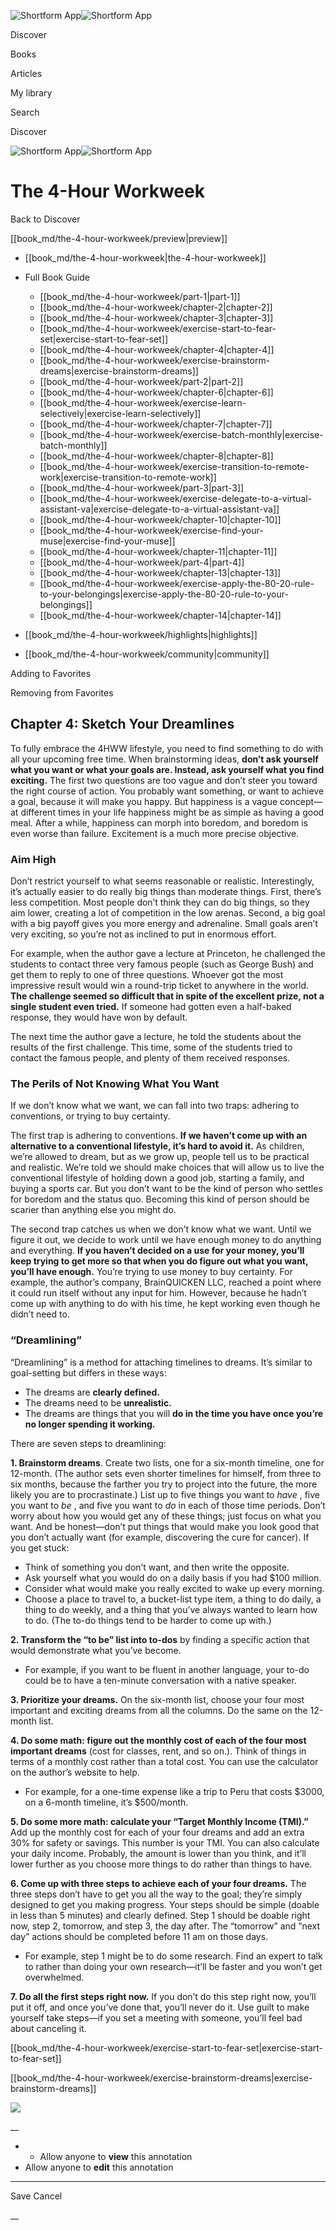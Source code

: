 ![Shortform App](/img/logo.36a2399e.svg)![Shortform App](/img/logo-dark.70c1b072.svg)

Discover

Books

Articles

My library

Search

Discover

![Shortform App](/img/logo.36a2399e.svg)![Shortform App](/img/logo-dark.70c1b072.svg)

# The 4-Hour Workweek

Back to Discover

[[book_md/the-4-hour-workweek/preview|preview]]

  * [[book_md/the-4-hour-workweek|the-4-hour-workweek]]
  * Full Book Guide

    * [[book_md/the-4-hour-workweek/part-1|part-1]]
    * [[book_md/the-4-hour-workweek/chapter-2|chapter-2]]
    * [[book_md/the-4-hour-workweek/chapter-3|chapter-3]]
    * [[book_md/the-4-hour-workweek/exercise-start-to-fear-set|exercise-start-to-fear-set]]
    * [[book_md/the-4-hour-workweek/chapter-4|chapter-4]]
    * [[book_md/the-4-hour-workweek/exercise-brainstorm-dreams|exercise-brainstorm-dreams]]
    * [[book_md/the-4-hour-workweek/part-2|part-2]]
    * [[book_md/the-4-hour-workweek/chapter-6|chapter-6]]
    * [[book_md/the-4-hour-workweek/exercise-learn-selectively|exercise-learn-selectively]]
    * [[book_md/the-4-hour-workweek/chapter-7|chapter-7]]
    * [[book_md/the-4-hour-workweek/exercise-batch-monthly|exercise-batch-monthly]]
    * [[book_md/the-4-hour-workweek/chapter-8|chapter-8]]
    * [[book_md/the-4-hour-workweek/exercise-transition-to-remote-work|exercise-transition-to-remote-work]]
    * [[book_md/the-4-hour-workweek/part-3|part-3]]
    * [[book_md/the-4-hour-workweek/exercise-delegate-to-a-virtual-assistant-va|exercise-delegate-to-a-virtual-assistant-va]]
    * [[book_md/the-4-hour-workweek/chapter-10|chapter-10]]
    * [[book_md/the-4-hour-workweek/exercise-find-your-muse|exercise-find-your-muse]]
    * [[book_md/the-4-hour-workweek/chapter-11|chapter-11]]
    * [[book_md/the-4-hour-workweek/part-4|part-4]]
    * [[book_md/the-4-hour-workweek/chapter-13|chapter-13]]
    * [[book_md/the-4-hour-workweek/exercise-apply-the-80-20-rule-to-your-belongings|exercise-apply-the-80-20-rule-to-your-belongings]]
    * [[book_md/the-4-hour-workweek/chapter-14|chapter-14]]
  * [[book_md/the-4-hour-workweek/highlights|highlights]]
  * [[book_md/the-4-hour-workweek/community|community]]



Adding to Favorites 

Removing from Favorites 

## Chapter 4: Sketch Your Dreamlines

To fully embrace the 4HWW lifestyle, you need to find something to do with all your upcoming free time. When brainstorming ideas, **don’t ask yourself what you want or what your goals are. Instead, ask yourself what you find exciting.** The first two questions are too vague and don’t steer you toward the right course of action. You probably want something, or want to achieve a goal, because it will make you happy. But happiness is a vague concept—at different times in your life happiness might be as simple as having a good meal. After a while, happiness can morph into boredom, and boredom is even worse than failure. Excitement is a much more precise objective.

### Aim High

Don’t restrict yourself to what seems reasonable or realistic. Interestingly, it’s actually easier to do really big things than moderate things. First, there’s less competition. Most people don’t think they can do big things, so they aim lower, creating a lot of competition in the low arenas. Second, a big goal with a big payoff gives you more energy and adrenaline. Small goals aren’t very exciting, so you’re not as inclined to put in enormous effort.

For example, when the author gave a lecture at Princeton, he challenged the students to contact three very famous people (such as George Bush) and get them to reply to one of three questions. Whoever got the most impressive result would win a round-trip ticket to anywhere in the world. **The challenge seemed so difficult that in spite of the excellent prize, not a single student even tried.** If someone had gotten even a half-baked response, they would have won by default.

The next time the author gave a lecture, he told the students about the results of the first challenge. This time, some of the students tried to contact the famous people, and plenty of them received responses.

### The Perils of Not Knowing What You Want

If we don’t know what we want, we can fall into two traps: adhering to conventions, or trying to buy certainty.

The first trap is adhering to conventions. **If we haven’t come up with an alternative to a conventional lifestyle, it’s hard to avoid it.** As children, we’re allowed to dream, but as we grow up, people tell us to be practical and realistic. We’re told we should make choices that will allow us to live the conventional lifestyle of holding down a good job, starting a family, and buying a sports car. But you don’t want to be the kind of person who settles for boredom and the status quo. Becoming this kind of person should be scarier than anything else you might do.

The second trap catches us when we don’t know what we want. Until we figure it out, we decide to work until we have enough money to do anything and everything. **If you haven’t decided on a use for your money, you’ll keep trying to get more so that when you do figure out what you want, you’ll have enough.** You’re trying to use money to buy certainty. For example, the author’s company, BrainQUICKEN LLC, reached a point where it could run itself without any input for him. However, because he hadn’t come up with anything to do with his time, he kept working even though he didn’t need to.

### “Dreamlining”

“Dreamlining” is a method for attaching timelines to dreams. It’s similar to goal-setting but differs in these ways:

  * The dreams are **clearly defined.**
  * The dreams need to be **unrealistic.**
  * The dreams are things that you will **do in the time you have once you’re no longer spending it working.**



There are seven steps to dreamlining:

**1\. Brainstorm dreams**. Create two lists, one for a six-month timeline, one for 12-month. (The author sets even shorter timelines for himself, from three to six months, because the farther you try to project into the future, the more likely you are to procrastinate.) List up to five things you want to _have_ , five you want to _be_ , and five you want to _do_ in each of those time periods. Don’t worry about how you would get any of these things; just focus on what you want. And be honest—don’t put things that would make you look good that you don’t actually want (for example, discovering the cure for cancer). If you get stuck:

  * Think of something you don’t want, and then write the opposite. 
  * Ask yourself what you would do on a daily basis if you had $100 million.
  * Consider what would make you really excited to wake up every morning.
  * Choose a place to travel to, a bucket-list type item, a thing to do daily, a thing to do weekly, and a thing that you’ve always wanted to learn how to do. (The to-do things tend to be harder to come up with.)



**2\. Transform the “to be” list into to-dos** by finding a specific action that would demonstrate what you’ve become.

  * For example, if you want to be fluent in another language, your to-do could be to have a ten-minute conversation with a native speaker.



**3\. Prioritize your dreams.** On the six-month list, choose your four most important and exciting dreams from all the columns. Do the same on the 12-month list.

**4\. Do some math: figure out the monthly cost of each of the four most important dreams** (cost for classes, rent, and so on.). Think of things in terms of a monthly cost rather than a total cost. You can use the calculator on the author’s website to help.

  * For example, for a one-time expense like a trip to Peru that costs $3000, on a 6-month timeline, it’s $500/month.



**5\. Do some more math: calculate your “Target Monthly Income (TMI).”** Add up the monthly cost for each of your four dreams and add an extra 30% for safety or savings. This number is your TMI. You can also calculate your daily income. Probably, the amount is lower than you think, and it’ll lower further as you choose more things to do rather than things to have.

**6\. Come up with three steps to achieve each of your four dreams.** The three steps don’t have to get you all the way to the goal; they’re simply designed to get you making progress. Your steps should be simple (doable in less than 5 minutes) and clearly defined. Step 1 should be doable right now, step 2, tomorrow, and step 3, the day after. The “tomorrow” and “next day” actions should be completed before 11 am on those days.

  * For example, step 1 might be to do some research. Find an expert to talk to rather than doing your own research—it’ll be faster and you won’t get overwhelmed.



**7\. Do all the first steps right now.** If you don’t do this step right now, you’ll put it off, and once you’ve done that, you’ll never do it. Use guilt to make yourself take steps—if you set a meeting with someone, you’ll feel bad about canceling it.

[[book_md/the-4-hour-workweek/exercise-start-to-fear-set|exercise-start-to-fear-set]]

[[book_md/the-4-hour-workweek/exercise-brainstorm-dreams|exercise-brainstorm-dreams]]

![](https://bat.bing.com/action/0?ti=56018282&Ver=2&mid=cc26b19b-2b3f-4c1a-b854-3891365aea30&sid=f30c5e70639211ee87d33f0876d93783&vid=f30c9700639211eeb3a75d830392c94f&vids=0&msclkid=N&pi=0&lg=en-US&sw=800&sh=600&sc=24&nwd=1&tl=Shortform%20%7C%20Book&p=https%3A%2F%2Fwww.shortform.com%2Fapp%2Fbook%2Fthe-4-hour-workweek%2Fchapter-4&r=&lt=586&evt=pageLoad&sv=1&rn=663347)

__

  *   * Allow anyone to **view** this annotation
  * Allow anyone to **edit** this annotation



* * *

Save Cancel

__



